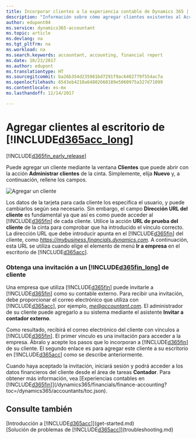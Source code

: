 ```yaml
---
title: Incorporar clientes a la experiencia contable de Dynamics 365 | Documentos de Microsoft
description: "Información sobre cómo agregar clientes existentes al Accountant Hub de Dynamics 365."
author: edupont04
ms.service: dynamics365-accountant
ms.topic: article
ms.devlang: na
ms.tgt_pltfrm: na
ms.workload: na
ms.search.keywords: accountant, accounting, financial report
ms.date: 10/23/2017
ms.author: edupont
ms.translationtype: HT
ms.sourcegitcommit: ba26b354d235981bd7291f9ac6402779f554ac7a
ms.openlocfilehash: 6543eb4210a64802660189e5060975a327d71099
ms.contentlocale: es-mx
ms.lasthandoff: 12/14/2017

---
```

# <a name="add-clients-to-your-dashboard-in-included365acclongincludesd365acclongmdmd"></a>Agregar clientes al escritorio de [!INCLUDE[d365acc_long](includes/d365acc_long_md.md)]
[!INCLUDE[d365fin_early_release](includes/d365fin_early_release.md.md)]

Puede agregar un cliente mediante la ventana **Clientes** que puede abrir con la acción **Administrar clientes** de la cinta. Simplemente, elija **Nuevo** y, a continuación, rellene los campos.  

![Agregar un cliente](./media/accountant-add-client/manage-client.png)

Los datos de la tarjeta para cada cliente los especifica el usuario, y puede cambiarlos según sea necesario. Sin embargo, el campo **Dirección URL del cliente** es fundamental ya que así es como puede acceder al [!INCLUDE[d365fin](includes/d365fin_md.md)] de cada cliente. Utilice la acción **URL de prueba del cliente** de la cinta para comprobar que ha introducido el vínculo correcto. La dirección URL que debe introducir apunta en el [!INCLUDE[d365fin](includes/d365fin_md.md)] del cliente, como *https://mybusiness.financials.dynamics.com*. A continuación, esta URL se utiliza cuando elige el elemento de menú **Ir a empresa** en el escritorio de [!INCLUDE[d365acc](includes/d365acc_md.md)].  

### <a name="get-invited-to-a-clients-included365finlongincludesd365finlongmdmd"></a>Obtenga una invitación a un [!INCLUDE[d365fin_long](includes/d365fin_long_md.md)] de cliente
Una empresa que utiliza [!INCLUDE[d365fin](includes/d365fin_md.md)] puede invitarle a [!INCLUDE[d365fin](includes/d365fin_md.md)] como su contable externo. Para recibir una invitación, debe proporcionar el correo electrónico que utiliza con [!INCLUDE[d365acc](includes/d365acc_md.md)], por ejemplo, *me@accountant.com*. El administrador de su cliente puede agregarlo a su sistema mediante el asistente **Invitar a contador externo**.  

Como resultado, recibirá el correo electrónico del cliente con vínculos a [!INCLUDE[d365fin](includes/d365fin_md.md)]. El primer vínculo es una invitación para acceder a la empresa. Ábralo y acepte los pasos que lo incorporan a [!INCLUDE[d365fin](includes/d365fin_md.md)] de su cliente. El segundo enlace es para agregar este cliente a su escritorio en [!INCLUDE[d365acc](includes/d365acc_md.md)] como se describe anteriormente.  

Cuando haya aceptado la invitación, iniciará sesión y podrá acceder a los datos financieros del cliente desde el área de tareas **Contador**. Para obtener más información, vea [Experiencias contables en [!INCLUDE[d365fin](includes/d365fin_md.md)]](/dynamics365/financials/finance-accounting?toc=/dynamics365/accountants/toc.json).  

## <a name="see-also"></a>Consulte también
[Introducción a [!INCLUDE[d365acc](includes/d365acc_md.md)]](get-started.md)  
[Solución de problemas de [!INCLUDE[d365acc](includes/d365acc_md.md)]](troubleshooting.md)  

